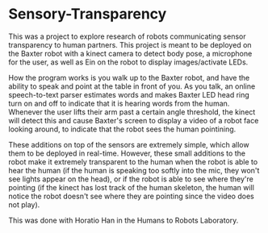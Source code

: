 # Sensory-Transparency

This was a project to explore research of robots communicating sensor transparency to human partners. This project is meant to be deployed on the Baxter robot with a kinect camera to detect body pose, a microphone for the user, as well as Ein on the robot to display images/activate LEDs.

How the program works is you walk up to the Baxter robot, and have the ability to speak and point at the table in front of you. As you talk, an online speech-to-text parser estimates words and makes Baxter LED head ring turn on and off to indicate that it is hearing words from the human. Whenever the user lifts their arm past a certain angle threshold, the kinect will detect this and cause Baxter's screen to display a video of a robot face looking around, to indicate that the robot sees the human pointining.

These additions on top of the sensors are extremely simple, which allow them to be deployed in real-time. However, these small additions to the robot make it extremely transparent to the human when the robot is able to hear the human (if the human is speaking too softly into the mic, they won't see lights appear on the head), or if the robot is able to see where they're pointing (if the kinect has lost track of the human skeleton, the human will notice the robot doesn't see where they are pointing since the video does not play).

This was done with Horatio Han in the Humans to Robots Laboratory.
